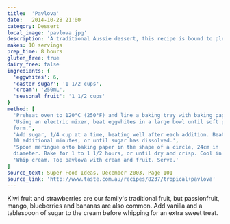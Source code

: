 ```yaml
---
title:  'Pavlova'
date:   2014-10-28 21:00
category: Dessert
local_image: 'pavlova.jpg'
description: 'A traditional Aussie dessert, this recipe is bound to please.'
makes: 10 servings
prep_time: 8 hours
gluten_free: true
dairy_free: false
ingredients: {
  'eggwhites': 6,
  'caster sugar': '1 1/2 cups',
  'cream': '250mL',
  'seasonal fruit': '1 1/2 cups'
}
method: [
  'Preheat oven to 120°C (250°F) and line a baking tray with baking paper.',
  'Using an electric mixer, beat eggwhites in a large bowl until soft peaks
  form.',
  'Add sugar, 1/4 cup at a time, beating well after each addition. Beat for
  10 additional minutes, or until sugar has dissolved.',
  'Spoon meringue onto baking paper in the shape of a circle, 24cm in
  diameter. Bake for 1 to 1 1/2 hours, or until dry and crisp. Cool in oven.',
  'Whip cream. Top pavlova with cream and fruit. Serve.'
]
source_text: Super Food Ideas, December 2003, Page 101
source_link: 'http://www.taste.com.au/recipes/8237/tropical+pavlova'
---
```

Kiwi fruit and strawberries are our family's traditional fruit, but
passionfruit, mango, blueberries and bananas are also common. Add vanilla and
a tablespoon of sugar to the cream before whipping for an extra sweet treat.
